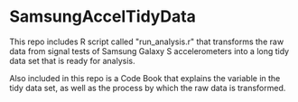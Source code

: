 # SamsungAccelTidyData
This repo includes R script called "run_analysis.r" that transforms the raw data from signal tests of Samsung Galaxy S accelerometers into a long tidy data set that is ready for analysis. 


Also included in this repo is a Code Book that explains the variable in the tidy data set, as well as the process by which the raw data is transformed.
